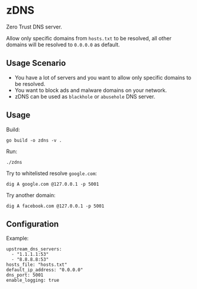 # zDNS

Zero Trust DNS server.

Allow only specific domains from `hosts.txt` to be resolved, 
all other domains will be resolved to `0.0.0.0` as default.

## Usage Scenario

- You have a lot of servers and you want to allow only specific domains to be resolved.
- You want to block ads and malware domains on your network.
- zDNS can be used as `blackhole` or `abusehole` DNS server.

## Usage

Build:
```shell
go build -o zdns -v .
```

Run:
```shell
./zdns
```

Try to whitelisted resolve `google.com`:
```shell
dig A google.com @127.0.0.1 -p 5001
```

Try another domain:
```shell
dig A facebook.com @127.0.0.1 -p 5001
```

## Configuration

Example:
```shell
upstream_dns_servers:
  - "1.1.1.1:53"
  - "8.8.8.8:53"
hosts_file: "hosts.txt"
default_ip_address: "0.0.0.0"
dns_port: 5001
enable_logging: true

```
